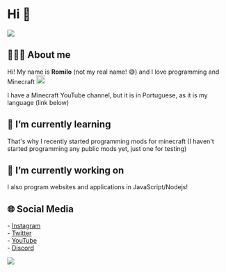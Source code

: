 Hi 👋
==========

![](https://github-readme-stats.vercel.app/api?username=romilodev&show_icons=true&hide_border=true)

## 👨🏻‍💻 About me
Hi! My name is **Romilo** (not my real name! 😅) and I love programming and Minecraft <img src="https://i.imgur.com/fLrRDZE.gif" alt="" height="20px" />

I have a Minecraft YouTube channel, but it is in Portuguese, as it is my language (link below)

## 🌱 I’m currently learning
That's why I recently started programming mods for minecraft (I haven't started programming any public mods yet, just one for testing)

## 🔭 I’m currently working on
I also program websites and applications in JavaScript/Nodejs!

## 🌐 Social Media
\- [Instagram](https://instagram.com/romilo903)
<br/>
\- [Twitter](https://twitter.com/romilo903)
<br/>
\- [YouTube](https://www.youtube.com/channel/UCHqIF6pyzrlCHy8sPFmTLzg)
<br/>
\- [Discord](https://discord.gg/PBW3jdP)

![](https://github-readme-stats.vercel.app/api/top-langs/?username=romilodev&layout=compact)

<!--
**romilodev/romilodev** is a ✨ _special_ ✨ repository because its `README.md` (this file) appears on your GitHub profile.

Here are some ideas to get you started:

- 🔭 I’m currently working on ... ✔
- 🌱 I’m currently learning ... ✔
- 👯 I’m looking to collaborate on ...
- 🤔 I’m looking for help with ...
- 💬 Ask me about ...
- 📫 How to reach me: ...
- 😄 Pronouns: ...
- ⚡ Fun fact: ...
-->
